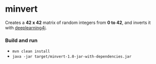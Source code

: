 # minvert

Creates a **42 x 42** matrix of random integers from **0 to 42**, and inverts it with [deeplearning4j](https://github.com/eclipse/deeplearning4j).

### Build and run
- `mvn clean install`
- `java -jar target/minvert-1.0-jar-with-dependencies.jar`
